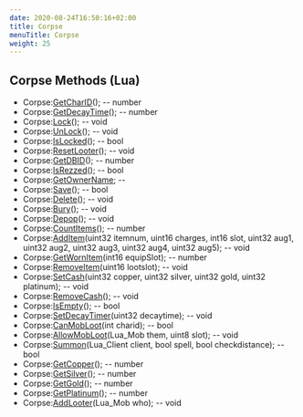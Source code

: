 ```yaml
---
date: 2020-08-24T16:50:16+02:00
title: Corpse
menuTitle: Corpse
weight: 25
---
```


## Corpse Methods (Lua)
- Corpse:[GetCharID](getcharid)(); -- number
- Corpse:[GetDecayTime](getdecaytime)(); -- number
- Corpse:[Lock](lock)(); -- void
- Corpse:[UnLock](unlock)(); -- void
- Corpse:[IsLocked](islocked)(); -- bool
- Corpse:[ResetLooter](resetlooter)(); -- void
- Corpse:[GetDBID](getdbid)(); -- number
- Corpse:[IsRezzed](isrezzed)(); -- bool
- Corpse:[GetOwnerName](getownername); -- 
- Corpse:[Save](save)(); -- bool
- Corpse:[Delete](delete)(); -- void
- Corpse:[Bury](bury)(); -- void
- Corpse:[Depop](depop)(); -- void
- Corpse:[CountItems](countitems)(); -- number
- Corpse:[AddItem](additem)(uint32 itemnum, uint16 charges, int16 slot, uint32 aug1, uint32 aug2, uint32 aug3, uint32 aug4, uint32 aug5); -- void
- Corpse:[GetWornItem](getwornitem)(int16 equipSlot); -- number
- Corpse:[RemoveItem](removeitem)(uint16 lootslot); -- void
- Corpse:[SetCash](setcash)(uint32 copper, uint32 silver, uint32 gold, uint32 platinum); -- void
- Corpse:[RemoveCash](removecash)(); -- void
- Corpse:[IsEmpty](isempty)(); -- bool
- Corpse:[SetDecayTimer](setdecaytimer)(uint32 decaytime); -- void
- Corpse:[CanMobLoot](canmobloot)(int charid); -- bool
- Corpse:[AllowMobLoot](allowmobloot)(Lua_Mob them, uint8 slot); -- void
- Corpse:[Summon](summon)(Lua_Client client, bool spell, bool checkdistance); -- bool
- Corpse:[GetCopper](getcopper)(); -- number
- Corpse:[GetSilver](getsilver)(); -- number
- Corpse:[GetGold](getgold)(); -- number
- Corpse:[GetPlatinum](getplatinum)(); -- number
- Corpse:[AddLooter](addlooter)(Lua_Mob who); -- void
